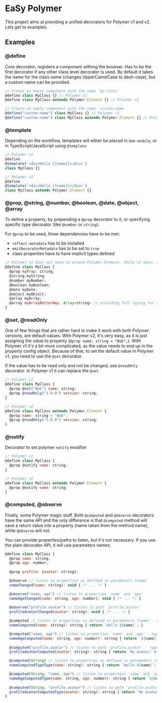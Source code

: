 # EaSy Polymer
This project aims at providing a unified decorators for Polymer v1 and v2. Lets get to examples.

## Examples

### @define
Core decorator, registers a component withing the browser. Has to be the first decorator if any other class level
decorator is used. By default it takes the name for the class name (changes UpperCamelCase to dash-case), but a custom
name can be provided.
```JavaScript
// Create an empty component with the name `my-class`
@define class MyClass {} // Polymer v1
@define class MyClass extends Polymer.Element {} // Polymer v2

// Create an empty component with the name `custom-name`
@define("custom-name") class MyClass {} // Polymer v1
@define("custom-name") class MyClass extends Polymer.Element {} // Polymer v2
```

### @template
Depending on the workflow, templates will either be placed in `dom-module`, or in TypeScript/JavaScript using
`@template`
```JavaScript
// Polymer v1
@define
@template(`<div>Hello [[name]]</div>`)
class MyClass {}

// Polymer v2
@define
@template(`<div>Hello [[name]]</div>`)
class MyClass extends Polymer.Element {}
```

### @prop, @string, @number, @boolean, @date, @object, @array
To define a property, by prepending a `@prop` decorator to it, or specifying specific type decorator (like `@number` or
`string`).

For `@prop` to be used, three dependencies have to be met:
* `reflect-metadata` has to be installed
* `emitDecoratorMetadata` has to be set to `true`
* class properties have to have implicit types defined
```JavaScript
// Polymer v1 does not need to extend Polymer.Element, while v2 does, in this case as well
@define class MyClass {
  @prop myProp: string;
  @string myString;
  @number myNumber;
  @boolean myBoolean;
  @date myDate;
  @object myObject;
  @array myArray;
  @array myArrayBetterWay: Array<string> // providing full typing for arrays
}
```

### @set, @readOnly
One of few things that are rather hard to make it work with both Polymer versions, are default values. With Polymer v2,
it's very easy, as it is just assigning the value to property (`@prop name: string = "Bob";`). With Polymer v1 it's
a bit more complicated, as the value needs to end up in the property config object. Because of that, to set the default
value in Polymer v1, you need to use the `@set` decorator.

If the value has to be read only and not be changed, use `@readOnly` decorator. In Polymer v1 it can replace the `@set`.
```JavaScript
// Polymer v1
@define class MyClass {
  @prop @set("Bob") name: string;
  @prop @readOnly("1.0.0") version: string;
}

// Polymer v2
@define class MyClass extends Polymer.Element {
  @prop name: string = "Bob";
  @prop @readOnly("1.0.0") version: string;
}
```

### @notify
Decorator to set polymer `notify` modifier
```JavaScript
// Polymer v1
@define class MyClass {
  @prop @notify name: string;
}

// Polymer v2
@define class MyClass extends Polymer.Element {
  @prop @notify name: string;
}
```

### @computed, @observe
Finally, some Polymer magic stuff. Both `@computed` and `@observe` decorators have the same API and the only difference
is that `@computed` method will save a return value into a property (name taken from the method name), while `@observe`
will not.

You can provide properties/paths to listen, but it's not necessary. If you use the plain decorator API, it will use
parameters names.

```JavaScript
@define class MyClass {
  @prop name: string;
  @prop age: number;
  
  @prop profile: {avatar: string};

  @observe // listen to properties as defined in parameters (name)
  nameChanged(name: string): void { /* ... */ }

  @observe("name, age") // listen to properties `name` and `age`
  nameAgeChanged(name: string, age: number): void { /* ... */ }
  
  @observe("profile.avatar") // listen to path `profile.avatar`
  profileAvatarChanged(avatar: string): void { /* ... */ }

  @computed // listen to properties as defined in parameters (name) - type fetched from Reflect metadata
  nameComputed(name: string): string { return `Hello ${name}`; }

  @computed("name, age") // listen to properties `name` and `age` - type fetched from Reflect metadata
  nameAgeComputed(name: string, age: number): string { return `${name} is ${age} years old`; }
  
  @computed("profile.avatar") // listen to path `profile.avatar` - type fetched from Reflect metadata
  profileAvatarComputed(avatar: string): string { return `My avatar: ${avatar}`; }

  @computed(String) // listen to properties as defined in parameters (name) - type provided in decorator
  nameComputedTypeType(name: string): string { return `Hello ${name}`; }

  @computed(String, "name, age") // listen to properties `name` and `age` - type provided in decorator
  nameAgeComputedType(name: string, age: number): string { return `${name} is ${age} years old`; }
  
  @computed(String, "profile.avatar") // listen to path `profile.avatar` - type provided in decorator
  profileAvatarComputedType(avatar: string): string { return `My avatar: ${avatar}`; }
}
```
